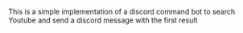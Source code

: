 This is a simple implementation of a discord command bot to search Youtube and send a discord message with the first result